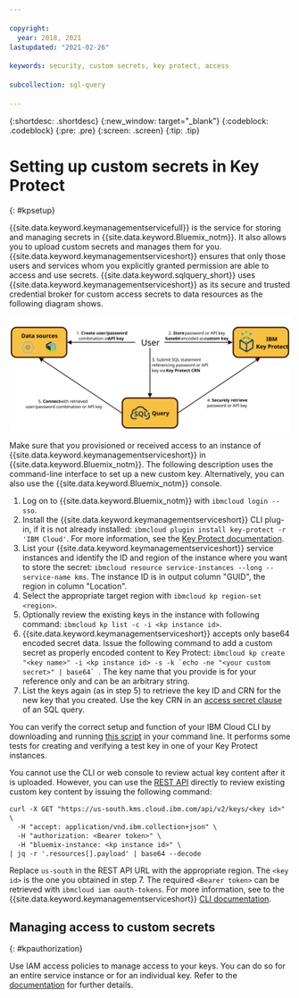 ```yaml
---

copyright:
  year: 2018, 2021
lastupdated: "2021-02-26"

keywords: security, custom secrets, key protect, access

subcollection: sql-query

---
```


{:shortdesc: .shortdesc}
{:new_window: target="_blank"}
{:codeblock: .codeblock}
{:pre: .pre}
{:screen: .screen}
{:tip: .tip}


# Setting up custom secrets in Key Protect
{: #kpsetup}

{{site.data.keyword.keymanagementservicefull}} is the service for storing and managing secrets in {{site.data.keyword.Bluemix_notm}}. It also allows you to upload custom secrets and manages them for you. {{site.data.keyword.keymanagementserviceshort}} ensures that only those users and services whom you explicitly granted permission are able to access and use secrets. {{site.data.keyword.sqlquery_short}} uses {{site.data.keyword.keymanagementserviceshort}} as its secure and trusted credential broker for custom access secrets to data resources as the following diagram shows.

![Secure Credential Passing in SQL Query](accesssecrets.svg)

Make sure that you provisioned or received access to an instance of {{site.data.keyword.keymanagementserviceshort}} in 
{{site.data.keyword.Bluemix_notm}}. The following description uses the command-line interface to set up a new custom key. 
Alternatively, you can also use the {{site.data.keyword.Bluemix_notm}} console.

1. Log on to {{site.data.keyword.Bluemix_notm}} with `ibmcloud login --sso`.
2. Install the {{site.data.keyword.keymanagementserviceshort}} CLI plug-in, if it is not already installed: `ibmcloud plugin install key-protect -r 'IBM Cloud'`. 
For more information, see the [Key Protect documentation](/docs/services/key-protect?topic=key-protect-set-up-cli).
3. List your {{site.data.keyword.keymanagementserviceshort}} service instances and identify the ID and region of the instance where you want to store the secret: `ibmcloud resource service-instances --long --service-name kms`. The instance ID is in output column "GUID", the region in column "Location".
4. Select the appropriate target region with `ibmcloud kp region-set <region>`.
5. Optionally review the existing keys in the instance with following command:  `ibmcloud kp list -c -i <kp instance id>`.
6. {{site.data.keyword.keymanagementserviceshort}} accepts only base64 encoded secret data. Issue the following command to add a custom secret as properly encoded content to Key Protect: ``ibmcloud kp create "<key name>" -i <kp instance id> -s -k `echo -ne "<your custom secret>" | base64` ``. The key name that you provide is for your reference only and can be an arbitrary string.
7. List the keys again (as in step 5) to retrieve the key ID and CRN for the new key that you created. Use the key CRN in an 
[access secret clause](/docs/sql-query?topic=sql-query-sql-reference#accessSecrets) of an SQL query.

You can verify the correct setup and function of your IBM Cloud CLI by downloading and running [this script](https://raw.githubusercontent.com/ibm-cloud-docs/sql-query/master/kp_check.sh) in your command line. It performs some tests for creating and verifying a test key in one of your Key Protect instances.

You cannot use the CLI or web console to review actual key content after it is uploaded. However, you can use the 
[REST API](https://cloud.ibm.com/apidocs/key-protect#retrieve-a-key-by-id) directly to review existing custom key content by issuing the following command:
```
curl -X GET "https://us-south.kms.cloud.ibm.com/api/v2/keys/<key id>" \
  -H "accept: application/vnd.ibm.collection+json" \
  -H "authorization: <Bearer token>" \
  -H "bluemix-instance: <kp instance id>" \
| jq -r '.resources[].payload' | base64 --decode
```
Replace `us-south` in the REST API URL with the appropriate region. The `<key id>` is the one you obtained in step 7. The required `<Bearer token>` can be retrieved with `ibmcloud iam oauth-tokens`. For more information, see to the {{site.data.keyword.keymanagementserviceshort}} [CLI documentation](/docs/key-protect?topic=key-protect-cli-reference#ibmcloud-kp-commands).

## Managing access to custom secrets
{: #kpauthorization}

Use IAM access policies to manage access to your keys. You can do so for an entire service instance or for an individual key. Refer to the [documentation](/docs/services/key-protect?topic=key-protect-grant-access-keys) for further details.
